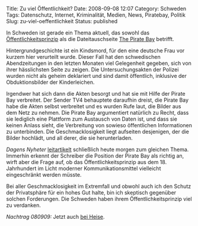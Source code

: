 Title: Zu viel Öffentlichkeit?
Date: 2008-09-08 12:07
Category: Schweden
Tags: Datenschutz, Internet, Kriminalität, Medien, News, Piratebay, Politik
Slug: zu-viel-oeffentlichkeit
Status: published

In Schweden ist gerade ein Thema aktuell, das sowohl das
[Öffentlichkeitsprinzip](http://www.fiket.de/2006/08/13/wort-der-woche-offentlighetsprincipen/)
als die Dateitauschseite [The Pirate
Bay](http://www.fiket.de/tag/piratebay/) betrifft.

Hintergrundgeschichte ist ein Kindsmord, für den eine deutsche Frau vor
kurzem hier verurteilt wurde. Dieser Fall hat den schwedischen
Abendzeitungen in den letzten Monaten viel Gelegenheit gegeben, sich von
ihrer hässlichsten Seite zu zeigen. Die Untersuchungsakten der Polizei
wurden nicht als geheim deklariert und sind damit öffentlich, inklusive
der Obduktionsbilder der Kinderleichen.

Irgendwer hat sich dann die Akten besorgt und hat sie mit Hilfe der
Pirate Bay verbreitet. Der Sender TV4 behauptete daraufhin dreist, die
Pirate Bay habe die Akten selbst verbreitet und es wurden Rufe laut, die
Bilder aus dem Netz zu nehmen. Die Pirate Bay argumentiert natürlich zu
Recht, dass sie lediglich eine Plattform zum Austausch von Daten ist,
und dass sie keinen Anlass sieht, die Verbreitung von sowieso
öffentlichen Informationen zu unterbinden. Die Geschmacklosigkeit liegt
aufseiten desjenigen, der die Bilder hochlädt, und all derer, die sie
herunterladen.

*Dagens Nyheter*
[leitartikelt](http://www.dn.se/DNet/jsp/polopoly.jsp?d=573&a=825370)
schließlich heute morgen zum gleichen Thema. Immerhin erkennt der
Schreiber die Position der Pirate Bay als richtig an, wirft aber die
Frage auf, ob das Öffentlichkeitsprinzip aus dem 18. Jahrhundert im
Licht moderner Kommunikationsmittel vielleicht eingeschränkt werden
müsste.

Bei aller Geschmacklosigkeit im Extremfall und obwohl auch ich den
Schutz der Privatsphäre für ein hohes Gut halte, bin ich skeptisch
gegenüber solchen Forderungen. Die Schweden haben ihrem
Öffentlichkeitsprinzip viel zu verdanken.

*Nachtrag 080909:* Jetzt auch [bei
Heise](http://www.heise.de/newsticker/Streit-um-Veroeffentlichung-von-Obduktionsbildern-auf-The-Pirate-Bay--/meldung/115668).

